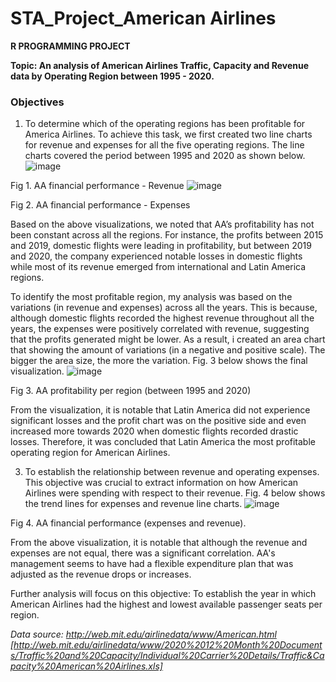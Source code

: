 # STA_Project_American Airlines
**R PROGRAMMING PROJECT**

**Topic: An analysis of American Airlines Traffic, Capacity and Revenue data by Operating Region between 1995 - 2020.**
### Objectives

1. To determine which of the operating regions has been profitable for America Airlines.
To achieve this task, we first created two line charts for revenue and expenses for all the five operating regions. The line charts covered the period between 1995 and 2020 as shown below.
![image](https://user-images.githubusercontent.com/97532392/166568059-f932b0ee-0fee-46d7-a39a-669948fbc8fd.png)

Fig 1. AA financial performance - Revenue
![image](https://user-images.githubusercontent.com/97532392/166568169-1bffbb13-0159-4cdf-9c29-46e2f9c8a4ec.png)

Fig 2. AA financial performance  - Expenses

Based on the above visualizations, we noted that AA’s profitability has not been constant across all the regions. For instance, the profits between 2015 and 2019, domestic flights were leading in profitability, but between 2019 and 2020, the company experienced notable losses in domestic flights while most of its revenue emerged from international and Latin America regions.

To identify the most profitable region, my analysis was based on the variations (in revenue and expenses) across all the years. This is because, although domestic flights recorded the highest revenue throughout all the years, the expenses were positively correlated with revenue, suggesting that the profits generated might be lower. As a result, i created an area chart that showing the amount of variations (in a negative and positive scale). The bigger the area size, the more the variation. Fig. 3 below shows the final visualization.
![image](https://user-images.githubusercontent.com/97532392/166568809-01e503a0-acb0-4678-81b8-9d37faccb00f.png)

Fig 3. AA profitability per region (between 1995 and 2020)

From the visualization, it is notable that Latin America did not experience significant losses and the profit chart was on the positive side and even increased more towards 2020 when domestic flights recorded drastic losses. Therefore, it was concluded that Latin America the most profitable operating region for American Airlines.

3. To establish the relationship between  revenue and operating expenses. This objective was crucial to extract information on how American Airlines were spending with respect to their revenue. Fig. 4 below shows the trend lines for expenses and revenue line charts. 
![image](https://user-images.githubusercontent.com/97532392/166570568-3d5ed01d-2ec9-4236-be63-2fb425eddd30.png)

Fig 4. AA financial performance (expenses and revenue). 

From the above visualization, it is notable that although the revenue and expenses are not equal, there was a significant correlation. AA's management seems to have had a flexible expenditure plan that was adjusted as the revenue drops or increases. 

Further analysis will focus on this objective: To establish the year in which American Airlines had the highest and lowest available passenger seats per region.

_Data source: http://web.mit.edu/airlinedata/www/American.html [http://web.mit.edu/airlinedata/www/2020%2012%20Month%20Documents/Traffic%20and%20Capacity/Individual%20Carrier%20Details/Traffic&Capacity%20American%20Airlines.xls]_
